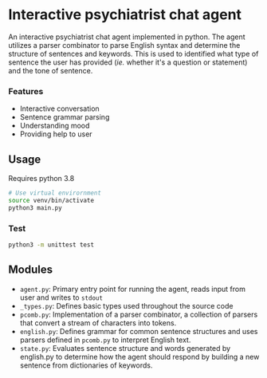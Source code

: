 # Interactive psychiatrist chat agent

An interactive psychiatrist chat agent implemented in python. The agent utilizes a parser combinator to parse English syntax and determine the structure of sentences and keywords. This is used to identified what type of sentence the user has provided (*ie.* whether it's a question or statement) and the tone of sentence.

### Features

- Interactive conversation
- Sentence grammar parsing
- Understanding mood
- Providing help to user

## Usage

Requires python 3.8

```bash
# Use virtual envirornment
source venv/bin/activate
python3 main.py
```

### Test

```bash
python3 -m unittest test
```



## Modules

- `agent.py`: Primary entry point for running the agent, reads input from user and writes to `stdout`
- `_types.py`: Defines basic types used throughout the source code
- `pcomb.py`: Implementation of a parser combinator, a collection of parsers that convert a stream of characters into tokens.
- `english.py`: Defines grammar for common sentence structures and uses parsers defined in `pcomb.py` to interpret English text.
- `state.py`: Evaluates sentence structure and words generated by english.py to determine how the agent should respond by building a new sentence from dictionaries of keywords.